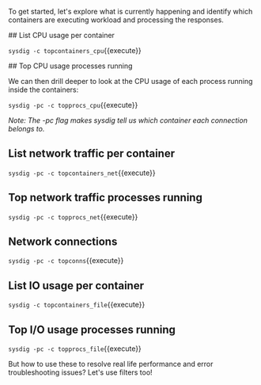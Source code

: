To get started, let's explore what is currently happening and identify which containers are executing workload and processing the responses.

## List CPU usage per container

`sysdig -c topcontainers_cpu`{{execute}}

## Top CPU usage processes running

We can then drill deeper to look at the CPU usage of each process running inside the containers:

`sysdig -pc -c topprocs_cpu`{{execute}}

_Note: The -pc flag makes sysdig tell us which container each connection belongs to._

## List network traffic per container

`sysdig -pc -c topcontainers_net`{{execute}}

## Top network traffic processes running

`sysdig -pc -c topprocs_net`{{execute}}

## Network connections

`sysdig -pc -c topconns`{{execute}}

## List IO usage per container

`sysdig -c topcontainers_file`{{execute}}

## Top I/O usage processes running

`sysdig -pc -c topprocs_file`{{execute}}

But how to use these to resolve real life performance and error troubleshooting issues? Let's use filters too!
